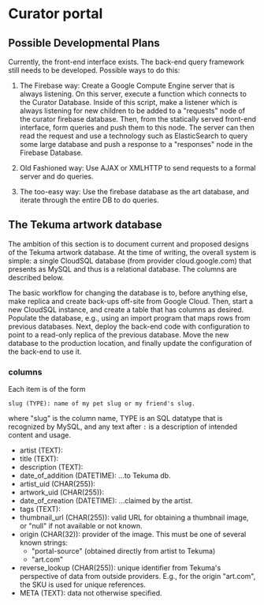 # Curator portal

## Possible Developmental Plans

Currently, the front-end interface exists. The back-end query framework still
needs to be developed. Possible ways to do this:

1. The Firebase way: Create a Google Compute Engine server that is always
listening. On this server, execute a function which connects to the Curator
Database. Inside of this script, make a listener which is always listening for
new children to be added to a "requests" node of the curator firebase
database. Then, from the statically served front-end interface, form queries and
push them to this node. The server can then read the request and use a
technology such as ElasticSearch to query some large database and push a
response to a "responses" node in the Firebase Database.

2. Old Fashioned way: Use AJAX or XMLHTTP to send requests to a formal server
and do queries.

3. The too-easy way: Use the firebase database as the art database, and iterate
through the entire DB to do queries.


## The Tekuma artwork database

The ambition of this section is to document current and proposed designs of the
Tekuma artwork database. At the time of writing, the overall system is simple: a
single CloudSQL database (from provider cloud.google.com) that presents as MySQL
and thus is a relational database. The columns are described below.

The basic workflow for changing the database is to, before anything else, make
replica and create back-ups off-site from Google Cloud. Then, start a new
CloudSQL instance, and create a table that has columns as desired. Populate the
database, e.g., using an import program that maps rows from previous databases.
Next, deploy the back-end code with configuration to point to a read-only
replica of the previous database. Move the new database to the production
location, and finally update the configuration of the back-end to use it.

### columns

Each item is of the form

    slug (TYPE): name of my pet slug or my friend's slug.

where "slug" is the column name, TYPE is an SQL datatype that is recognized by
MySQL, and any text after `:` is a description of intended content and usage.

* artist (TEXT):
* title (TEXT):
* description (TEXT):
* date_of_addition (DATETIME): ...to Tekuma db.
* artist_uid (CHAR(255)):
* artwork_uid (CHAR(255)):
* date_of_creation (DATETIME): ...claimed by the artist.
* tags (TEXT):
* thumbnail_url (CHAR(255)): valid URL for obtaining a thumbnail image, or "null" if not available or not known.
* origin (CHAR(32)): provider of the image. This must be one of several known strings:
  - "portal-source" (obtained directly from artist to Tekuma)
  - "art.com"
* reverse_lookup (CHAR(255)): unique identifier from Tekuma's perspective of data from outside providers. E.g., for the origin "art.com", the SKU is used for unique references.
* META (TEXT): data not otherwise specified.
